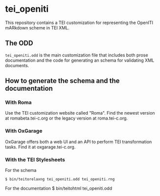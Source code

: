 # tei_openiti

This repository contains a TEI customization for representing the OpenITI mARkdown scheme in TEI XML.

## The ODD

`tei_openiti.odd` is the main customization file that includes both prose documentation and the code for generating an schema for validating XML documents.

## How to generate the schema and the documentation

### With Roma
Use the TEI customization website called "Roma". Find the newest version at romabeta.tei-c.org or the legacy version at roma.tei-c.org.

### With OxGarage
OxGarage offers both a web UI and an API to perform TEI transformation tasks. Find it at oxgarage.tei-c.org.

### With the TEI Stylesheets

For the schema
```
$ bin/teitorelaxng tei_openiti.odd tei_openiti.rng
```
For the documentation
$ bin/teitohtml tei_openiti.odd

